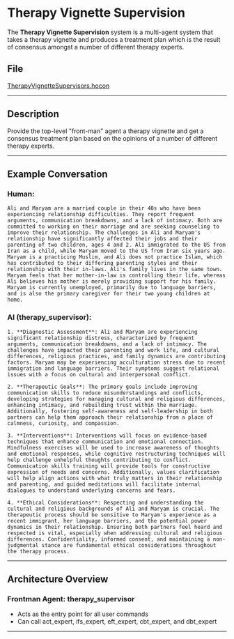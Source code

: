 # Therapy Vignette Supervision

The **Therapy Vignette Supervision** system is a multi-agent system that takes a therapy vignette and produces a treatment plan which is the result of consensus amongst a number of different therapy experts.

## File

[TherapyVignetteSupervisors.hocon](../../registries/therapy_vignette_supervisors.hocon)

---

## Description

Provide the top-level "front-man" agent a therapy vignette and get a consensus treatment plan based on the opinions of a number of different therapy experts.

---

## Example Conversation

### Human:
```
Ali and Maryam are a married couple in their 40s who have been experiencing relationship difficulties. They report frequent arguments, communication breakdowns, and a lack of intimacy. Both are committed to working on their marriage and are seeking counseling to improve their relationship. The challenges in Ali and Maryam's relationship have significantly affected their jobs and their parenting of two children, ages 4 and 2. Ali immigrated to the US from Iran as a child, while Maryam moved to the US from Iran six years ago. Maryam is a practicing Muslim, and Ali does not practice Islam, which has contributed to their differing parenting styles and their relationship with their in-laws. Ali's family lives in the same town. Maryam feels that her mother-in-law is controlling their life, whereas Ali believes his mother is merely providing support for his family. Maryam is currently unemployed, primarily due to language barriers, and is also the primary caregiver for their two young children at home.
```

### AI (therapy_supervisor):
```
1. **Diagnostic Assessment**: Ali and Maryam are experiencing significant relationship distress, characterized by frequent arguments, communication breakdowns, and a lack of intimacy. The challenges have impacted their parenting and work life, and cultural differences, religious practices, and family dynamics are contributing factors. Maryam may be experiencing acculturation stress due to recent immigration and language barriers. Their symptoms suggest relational issues with a focus on cultural and interpersonal conflict.

2. **Therapeutic Goals**: The primary goals include improving communication skills to reduce misunderstandings and conflicts, developing strategies for managing cultural and religious differences, enhancing intimacy, and rebuilding trust within the marriage. Additionally, fostering self-awareness and self-leadership in both partners can help them approach their relationship from a place of calmness, curiosity, and compassion.

3. **Interventions**: Interventions will focus on evidence-based techniques that enhance communication and emotional connection. Mindfulness exercises will be used to increase awareness of thoughts and emotional responses, while cognitive restructuring techniques will help challenge unhelpful thoughts contributing to conflict. Communication skills training will provide tools for constructive expression of needs and concerns. Additionally, values clarification will help align actions with what truly matters in their relationship and parenting, and guided meditations will facilitate internal dialogues to understand underlying concerns and fears.

4. **Ethical Considerations**: Respecting and understanding the cultural and religious backgrounds of Ali and Maryam is crucial. The therapeutic process should be sensitive to Maryam's experience as a recent immigrant, her language barriers, and the potential power dynamics in their relationship. Ensuring both partners feel heard and respected is vital, especially when addressing cultural and religious differences. Confidentiality, informed consent, and maintaining a non-judgmental stance are fundamental ethical considerations throughout the therapy process.
```

---

## Architecture Overview

### Frontman Agent: **therapy_supervisor**
- Acts as the entry point for all user commands
- Can call act_expert, ifs_expert, eft_expert, cbt_expert, and dbt_expert

---

